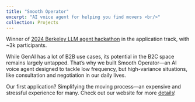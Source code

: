 ```yaml
---
title: "Smooth Operator"
excerpt: "AI voice agent for helping you find movers <br/>"
collection: Projects
---
```


Winner of [2024 Berkeley LLM agent hackathon](https://rdi.berkeley.edu/llm-agents-hackathon/) in the application track, with ~3k participants. 

While GenAI has a lot of B2B use cases, its potential in the B2C space remains largely untapped. That’s why we built Smooth Operator—an AI voice agent designed to tackle low frequency, but high-variance situations, like consultation and negotiation in our daily lives.

Our first application? Simplifying the moving process—an expensive and stressful experience for many. Check out our website for more [details](https://eyecognito.netlify.app/llm-agents-hackathon)!
